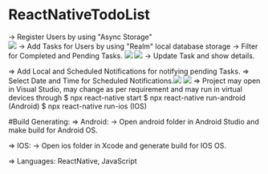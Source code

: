 # ReactNativeTodoList
-> Register Users by using "Async Storage"  
![](/images/LogIn.png)
-> Add Tasks for Users by using "Realm" local database storage
-> Filter for Completed and Pending Tasks.
![](/images/TodoList.png)
![](/images/ComopleteList.png)
-> Update Task and show details.

=> Add Local and Scheduled Notifications for notifying pending Tasks.
=> Select Date and Time for Scheduled Notifications.![](/images/LogIn.png)
![](/images/AddTask.png)
=> Project may open in Visual Studio, may change as per requirement and may run in virtual devices through 
$ npx react-native start
$ npx react-native run-android (Android)
$ npx react-native run-ios (IOS)

 #Build Generating:
=> Android: 
-> Open android folder in Android Studio and make build for Android OS.

=> IOS:
-> Open ios folder in Xcode and generate build for IOS OS.

=> Languages: ReactNative, JavaScript 
